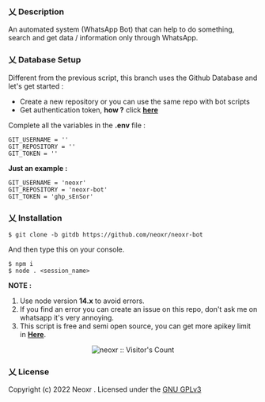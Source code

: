 ### 乂  Description

An automated system (WhatsApp Bot) that can help to do something, search and get data / information only through WhatsApp.

### 乂  Database Setup

Different from the previous script, this branch uses the Github Database and let's get started :

- Create a new repository or you can use the same repo with bot scripts
- Get authentication token, **how ?** click **[here](https://github.com/neoxr/gitdb#get-token)**

Complete all the variables in the **.env** file :

```
GIT_USERNAME = ''
GIT_REPOSITORY = ''
GIT_TOKEN = ''
```

**Just an example :**

```
GIT_USERNAME = 'neoxr'
GIT_REPOSITORY = 'neoxr-bot'
GIT_TOKEN = 'ghp_sEnSor'
```

### 乂  Installation

```
$ git clone -b gitdb https://github.com/neoxr/neoxr-bot
```

And then type this on your console.
```
$ npm i
$ node . <session_name>
```

**NOTE :** 

1. Use node version **14.x** to avoid errors.
2. If you find an error you can create an issue on this repo, don't ask me on whatsapp it's very annoying.
3. This script is free and semi open source, you can get more apikey limit in **[Here](https://api.neoxr.my.id)**.

<p align="center"><img src="https://profile-counter.glitch.me/{neoxr}/count.svg" alt="neoxr :: Visitor's Count" /></p>

### 乂  License
Copyright (c) 2022 Neoxr . Licensed under the [GNU GPLv3](https://github.com/neoxr/neoxr-bot/blob/master/LICENSE)